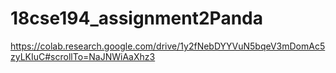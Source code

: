 # 18cse194_assignment2Panda
https://colab.research.google.com/drive/1y2fNebDYYVuN5bqeV3mDomAc5zyLKIuC#scrollTo=NaJNWiAaXhz3
